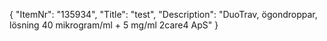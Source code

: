 {
  "ItemNr": "135934",
  "Title": "test",
  "Description": "DuoTrav, ögondroppar, lösning 40 mikrogram/ml + 5 mg/ml 2care4 ApS"
}